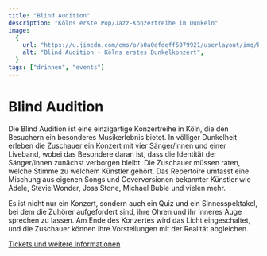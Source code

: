 ```yaml
---
title: "Blind Audition"
description: "Kölns erste Pop/Jazz-Konzertreihe im Dunkeln"
image:
  {
    url: "https://u.jimcdn.com/cms/o/s0a0efdeff5979921/userlayout/img/blind-audition-erstes-dunkelkonzert-header2.png?t=1403700862",
    alt: "Blind Audition - Kölns erstes Dunkelkonzert",
  }
tags: ["drinnen", "events"]
---
```


# Blind Audition

Die Blind Audition ist eine einzigartige Konzertreihe in Köln, die den Besuchern ein besonderes Musikerlebnis bietet. In völliger Dunkelheit erleben die Zuschauer ein Konzert mit vier Sänger/innen und einer Liveband, wobei das Besondere daran ist, dass die Identität der Sänger/innen zunächst verborgen bleibt. Die Zuschauer müssen raten, welche Stimme zu welchem Künstler gehört. Das Repertoire umfasst eine Mischung aus eigenen Songs und Coverversionen bekannter Künstler wie Adele, Stevie Wonder, Joss Stone, Michael Buble und vielen mehr.

Es ist nicht nur ein Konzert, sondern auch ein Quiz und ein Sinnesspektakel, bei dem die Zuhörer aufgefordert sind, ihre Ohren und ihr inneres Auge sprechen zu lassen. Am Ende des Konzertes wird das Licht eingeschaltet, und die Zuschauer können ihre Vorstellungen mit der Realität abgleichen.

[Tickets und weitere Informationen](https://www.blind-audition.de)

